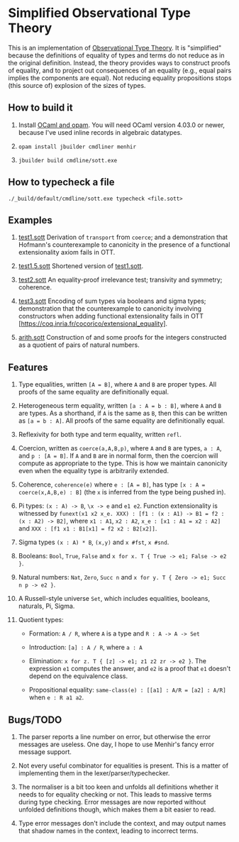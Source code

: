# Simplified Observational Type Theory

This is an implementation of [Observational Type Theory](http://strictlypositive.org/obseqnow.pdf). It is "simplified" because the definitions of equality of types and terms do not reduce as in the original definition. Instead, the theory provides ways to construct proofs of equality, and to project out consequences of an equality (e.g., equal pairs implies the components are equal). Not reducing equality propositions stops (this source of) explosion of the sizes of types.

## How to build it

1. Install [OCaml and opam](https://ocaml.org). You will need OCaml version 4.03.0 or newer, because I've used inline records in algebraic datatypes.

2. `opam install jbuilder cmdliner menhir`

3. `jbuilder build cmdline/sott.exe`

## How to typecheck a file

`./_build/default/cmdline/sott.exe typecheck <file.sott>`

## Examples

 1. [test1.sott](test1.sott) Derivation of `transport` from `coerce`; and a demonstration that Hofmann's counterexample to canonicity in the presence of a functional extensionality axiom fails in OTT.

 2. [test1.5.sott](test1.5.sott) Shortened version of [test1.sott](test1.sott).

 3. [test2.sott](test2.sott) An equality-proof irrelevance test; transivity and symmetry; coherence.

 4. [test3.sott](test3.sott) Encoding of sum types via booleans and sigma types; demonstration that the counterexample to canonicity involving constructors when adding functional extensionality fails in OTT [https://coq.inria.fr/cocorico/extensional_equality].

 5. [arith.sott](arith.sott) Construction of and some proofs for the integers constructed as a quotient of pairs of natural numbers.

## Features

 1. Type equalities, written `[A = B]`, where `A` and `B` are proper types. All proofs of the same equality are definitionally equal.

 2. Heterogeneous term equality, written `[a : A = b : B]`, where `A` and `B` are types. As a shorthand, if `A` is the same as `B`, then this can be written as `[a = b : A]`. All proofs of the same equality are definitionally equal.

 3. Reflexivity for both type and term equality, written `refl`.

 4. Coercion, written as `coerce(a,A,B,p)`, where `A` and `B` are types, `a : A`, and `p : [A = B]`. If `A` and `B` are in normal form, then the coercion will compute as appropriate to the type. This is how we maintain canonicity even when the equality type is arbitrarily extended.

 5. Coherence, `coherence(e)` where `e : [A = B]`, has type `[x : A = coerce(x,A,B,e) : B]` (the `x` is inferred from the type being pushed in).

 6. Pi types: `(x : A) -> B`, `\x -> e` and `e1 e2`. Function extensionality is witnessed by `funext(x1 x2 x_e. XXX) : [f1 : (x : A1) -> B1 = f2 : (x : A2) -> B2]`, where `x1 : A1`, `x2 : A2`, `x_e : [x1 : A1 = x2 : A2]` and `XXX : [f1 x1 : B1[x1] = f2 x2 : B2[x2]]`.

 7. Sigma types `(x : A) * B`, `(x,y)` and `x #fst`, `x #snd`.

 8. Booleans: `Bool`, `True`, `False` and `x for x. T { True -> e1; False -> e2 }`.

 9. Natural numbers: `Nat`, `Zero`, `Succ n` and `x for y. T { Zero -> e1; Succ n p -> e2 }`.

 10. A Russell-style universe `Set`, which includes equalities, booleans, naturals, Pi, Sigma.

 11. Quotient types:

      - Formation: `A / R`, where `A` is a type and `R : A -> A -> Set`

      - Introduction: `[a] : A / R`, where `a : A`

      - Elimination: `x for z. T { [z] -> e1; z1 z2 zr -> e2 }`. The expression `e1` computes the answer, and `e2` is a proof that `e1` doesn't depend on the equivalence class.
      
      - Propositional equality: `same-class(e) : [[a1] : A/R = [a2] :
      A/R]` when `e : R a1 a2`.

## Bugs/TODO

 1. The parser reports a line number on error, but otherwise the error messages are useless. One day, I hope to use Menhir's fancy error message support.

 2. Not every useful combinator for equalities is present. This is a matter of implementing them in the lexer/parser/typechecker.

 3. The normaliser is a bit too keen and unfolds all definitions whether it needs to for equality checking or not. This leads to massive terms during type checking. Error messages are now reported without unfolded definitions though, which makes them a bit easier to read.

 4. Type error messages don't include the context, and may output names that shadow names in the context, leading to incorrect terms.


